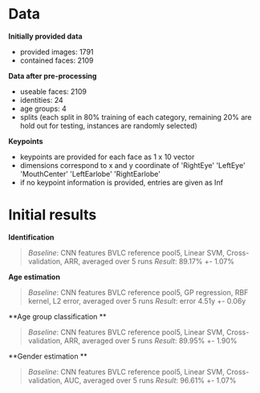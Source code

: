 Data
====

**Initially provided data**

 -  provided images: 1791
 -  contained faces: 2109

**Data after pre-processing**

 -  useable faces: 2109
 - identities: 24
 - age groups: 4
 - splits (each split in 80% training of each category, remaining 20% are hold out for testing, instances are randomly selected)

**Keypoints**

 - keypoints are provided for each face as 1 x 10 vector
 - dimensions correspond to x and y coordinate of  'RightEye'  'LeftEye'  'MouthCenter'  'LeftEarlobe'  'RightEarlobe'
 - if no keypoint information is provided, entries are given as Inf


Initial results
===================

**Identification**
>*Baseline*: CNN features BVLC reference pool5, Linear SVM, Cross-validation, ARR, averaged over 5 runs 
>*Result*: 89.17% +- 1.07%

**Age estimation**
>*Baseline*: CNN features BVLC reference pool5, GP regression, RBF kernel, L2 error, averaged over 5 runs
>*Result*: error 4.51y +- 0.06y

**Age group classification **
>*Baseline*: CNN features BVLC reference pool5, Linear SVM, Cross-validation, ARR, averaged over 5 runs
>*Result*: 89.95% +- 1.90%
   
**Gender estimation **
>*Baseline*: CNN features BVLC reference pool5, Linear SVM, Cross-validation, AUC, averaged over 5 runs
>*Result*: 96.61% +- 1.07%
